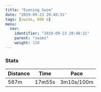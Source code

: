 ```yaml
---
title: "Evening Swim"
date: "2019-09-23 20:48:31"
tags: [swims, 600 m]
menu:
  nav:
    identifier: "2019-09-23 20:48:31"
    parent: "swims"
    weight: 130
---
```


### Stats

| Distance | Time | Pace |
|----------|------|------|
|567m|17m55s|3m10s/100m|
